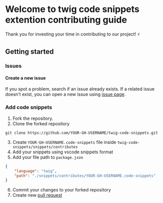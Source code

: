# Welcome to twig code snippets extention contributing guide

Thank you for investing your time in contributing to our project! :zap:

## Getting started

### Issues
#### Create a new issue

If you spot a problem, search if an issue already exists. If a related issue doesn't exist, you can open a new issue using [issue page](https://github.com/nalabdou/twig-code-snippets/issues).

### Add code snippets

1. Fork the repository.
2. Clone the forked repository

 `git clone https://github.com/YOUR-GH-USERNAME/twig-code-snippets.git`

3. Create `YOUR-GH-USERNAME.code-snippets` file inside `twig-code-snippets/snippets/contributes`
4. Add your snippets using vscode snippets format
5. Add your file path to `package.json`
```json
{
    "language": "twig",
    "path": "./snippets/contributes/YOUR-GH-USERNAME.code-snippets"
}
```
6. Commit your changes to your forked repository 
7. Create new [pull request](https://github.com/nalabdou/twig-code-snippets/pulls) 

